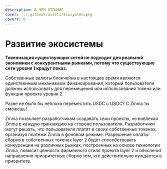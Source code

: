 ```yaml
---
description: В ЧЁМ ОТЛИЧИЕ
cover: ../.gitbook/assets/Ecosystem.png
coverY: 0
---
```


# Развитие экосистемы

**Токенизация существующих сетей не подходит для реальной экономики с конкурентными рынками, потому что существующие сети уровня 1 крадут показ.**

Собственные валюты блокчейна в настоящее время являются единственным механизмом финансирования, который пользователи должны использовать для перемещения или использования токена или функции проекта уровня 2.

Разве не было бы неплохо переместить USDC с USDC? С Zinnia ты сможешь!

Zinnia позволяет разработчикам создавать свои проекты, не вовлекая Zinnia в каждую транзакцию на стороне пользователя. Разработчики могут решать, что пользователи платят в своих собственных токенах, организуя платежи Zinnia в фоновом режиме. Разрешение оплаты сборов в собственных токенах layer 2 будет способствовать конкуренции на различных рынках, построенных на основе технологии Zinnia, повысит ценность фирменного стиля проекта layer 2 и обеспечит направление приоритетных сборов тем, кто действительно нуждается в приоритете.
